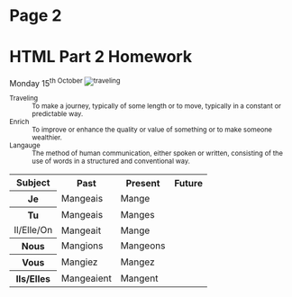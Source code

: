 <h1>Page 2</h1>
<h1>HTML Part 2 Homework</h1>
Monday 15<sup>th October
<img src="https://upload.wikimedia.org/wikipedia/commons/d/df/El_viaxeru_d%27Urculo.JPG" alt="traveling">
 
<dl>
 <dt>Traveling</dt>
 <dd>To make a journey, typically of some length or to move, typically in a constant or predictable way.</dd>


 <dt>Enrich</dt>
 <dd>To improve or enhance the quality or value of something or to make someone wealthier.</dd>
 
  
   <dt>Langauge</dt>
   <dd>The method of human communication, either spoken or written, consisting of the use of words in a structured and conventional way.</dd>
   </dl>
  <table>
 <tr><th>Subject</th><th> Past</th><th> Present</th><th> Future</th></tr>
 <tr><th> Je </th> </td><td> Mangeais </td><td> Mange </td></tr>
  <tr><th> Tu </th> </td><td> Mangeais</td><td> Manges </td></tr>
 <tr><td> Il/Elle/On </td><td> Mangeait </td><td> Mange </td></tr> 
 <tr><th> Nous </th> </td><td> Mangions </td><td> Mangeons </td></tr>
 <tr><th> Vous </th> </td><td> Mangiez </td><td> Mangez </td></tr>
 <tr><th> Ils/Elles </th> </td><td> Mangeaient </td><td> Mangent </td></tr>
 
 </table>
  
   
